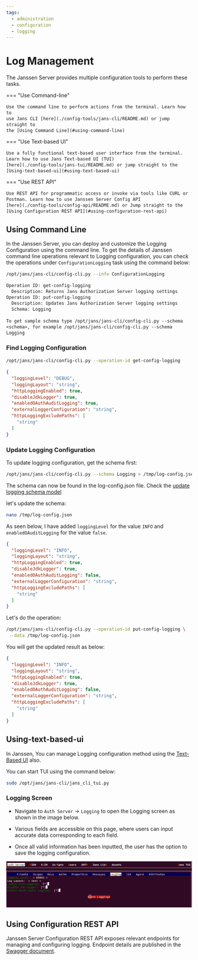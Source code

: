 ```yaml
---
tags:
  - administration
  - configuration
  - logging
---
```


# Log Management

The Janssen Server provides multiple configuration tools to perform these
tasks.

=== "Use Command-line"

    Use the command line to perform actions from the terminal. Learn how to 
    use Jans CLI [here](./config-tools/jans-cli/README.md) or jump straight to 
    the [Using Command Line](#using-command-line)

=== "Use Text-based UI"

    Use a fully functional text-based user interface from the terminal. 
    Learn how to use Jans Text-based UI (TUI) 
    [here](./config-tools/jans-tui/README.md) or jump straight to the
    [Using-text-based-ui](#using-text-based-ui)


=== "Use REST API"

    Use REST API for programmatic access or invoke via tools like CURL or 
    Postman. Learn how to use Janssen Server Config API 
    [here](./config-tools/config-api/README.md) or Jump straight to the
    [Using Configuration REST API](#using-configuration-rest-api)

##  Using Command Line

In the Janssen Server, you can deploy and customize the Logging Configuration using the
command line. To get the details of Janssen command line operations relevant to
Logging configuration, you can check the operations under `ConfigurationLogging` task using the
command below:

```bash title="Command"
/opt/jans/jans-cli/config-cli.py --info ConfigurationLogging
```

```text title="Sample Output"
Operation ID: get-config-logging
  Description: Returns Jans Authorization Server logging settings
Operation ID: put-config-logging
  Description: Updates Jans Authorization Server logging settings
  Schema: Logging

To get sample schema type /opt/jans/jans-cli/config-cli.py --schema <schema>, for example /opt/jans/jans-cli/config-cli.py --schema Logging
```

### Find Logging Configuration

```bash title="Command"
/opt/jans/jans-cli/config-cli.py --operation-id get-config-logging
```

```json title="Sample Output" linenums="1"
{
  "loggingLevel": "DEBUG",
  "loggingLayout": "string",
  "httpLoggingEnabled": true,
  "disableJdkLogger": true,
  "enabledOAuthAuditLogging": true,
  "externalLoggerConfiguration": "string",
  "httpLoggingExcludePaths": [
    "string"
  ]
}

```

### Update Logging Configuration

To update logging configuration, get the schema first:
```bash title="Command"
/opt/jans/jans-cli/config-cli.py --schema Logging > /tmp/log-config.json
```
The schema can now be found in the log-config.json file.
Check the [update logging schema model](https://gluu.org/swagger-ui/?url=https://raw.githubusercontent.com/JanssenProject/jans/vreplace-janssen-version/jans-config-api/docs/jans-config-api-swagger.yaml#/Configuration%20%E2%80%93%20Logging/put-config-logging)

let's update the schema:
```bash title="Command"
nano /tmp/log-config.json
```

As seen below, I have added `loggingLevel` for the value `INFO` 
and `enabledOAuditLogging` for the value `false`.

```json title="Input"
{
  "loggingLevel": "INFO",
  "loggingLayout": "string",
  "httpLoggingEnabled": true,
  "disableJdkLogger": true,
  "enabledOAuthAuditLogging": false,
  "externalLoggerConfiguration": "string",
  "httpLoggingExcludePaths": [
    "string"
  ]
}
```

Let's do the operation:

```bash title="Command"
/opt/jans/jans-cli/config-cli.py --operation-id put-config-logging \
 --data /tmp/log-config.json
```

You will get the updated result as below:

```json  title="Sample Output" linenums="1"
{
  "loggingLevel": "INFO",
  "loggingLayout": "string",
  "httpLoggingEnabled": true,
  "disableJdkLogger": true,
  "enabledOAuthAuditLogging": false,
  "externalLoggerConfiguration": "string",
  "httpLoggingExcludePaths": [
    "string"
  ]
}
```

## Using-text-based-ui

In Janssen, You can manage Logging configuration method using
the [Text-Based UI](./config-tools/jans-tui/README.md) also.

You can start TUI using the command below:

```bash title="Command"
sudo /opt/jans/jans-cli/jans_cli_tui.py
```
### Logging Screen

* Navigate to `Auth Server` -> `Logging` to open the Logging screen as shown
in the image below.

* Various fields are accessible on this page, where users can input
accurate data corresponding to each field.

* Once all valid information has been inputted, the user has the option
to save the logging configuration.

![image](../../assets/tui-logging-config.png)

## Using Configuration REST API

Janssen Server Configuration REST API exposes relevant endpoints for managing
and configuring logging. Endpoint details are published in the [Swagger
document](./../reference/openapi.md).
